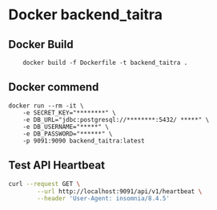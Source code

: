 # Docker backend_taitra

## Docker Build
```
    docker build -f Dockerfile -t backend_taitra .
```

## Docker commend  
```
docker run --rm -it \
	-e SECRET_KEY="********" \
	-e DB_URL="jdbc:postgresql://********:5432/ *****" \
	-e DB_USERNAME="*****" \
	-e DB_PASSWORD="******" \
	-p 9091:9090 backend_taitra:latest
```

## Test API Heartbeat
```bash
curl --request GET \
        --url http://localhost:9091/api/v1/heartbeat \
        --header 'User-Agent: insomnia/8.4.5'
```